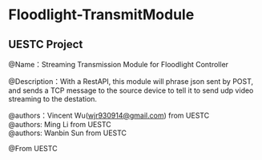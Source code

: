 # Floodlight-TransmitModule
## UESTC Project

@Name：Streaming Transmission Module for Floodlight Controller

@Description：With a RestAPI, this module will phrase json sent by POST, and sends a TCP message to the source device to tell it to send udp video streaming to the destation.

@authors：Vincent Wu(wjr930914@gmail.com) from UESTC<br> 
@authors: Ming Li from UESTC<br> 
@authors: Wanbin Sun from UESTC<br> 

@From UESTC
